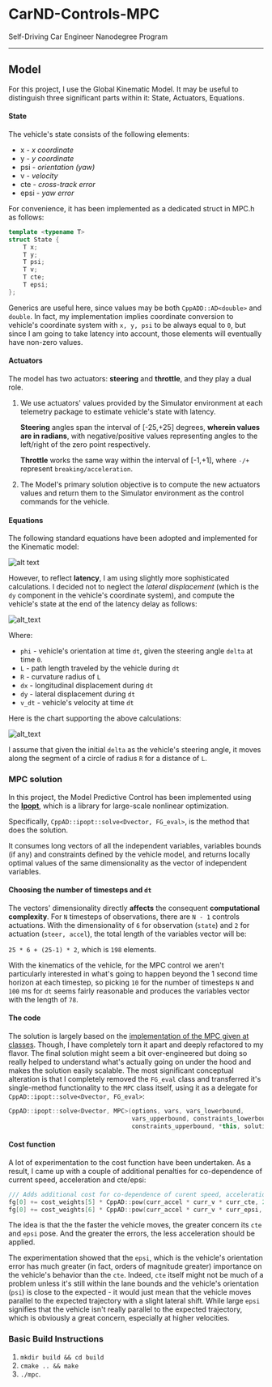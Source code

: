 [//]: # (Image References)
[formulae]: ./img/kinematic_equations_small.png
[latencyFormulae]: ./img/latency_equations_small.png
[latencyChart]: ./img/chart.png

# CarND-Controls-MPC
Self-Driving Car Engineer Nanodegree Program

---

## Model

For this project, I use the Global Kinematic Model. It may be useful to
distinguish three significant parts within it: State, Actuators, Equations.

#### State

The vehicle's state consists of the following elements:

* x - *x coordinate*
* y - *y coordinate*
* psi - *orientation (yaw)*
* v - *velocity*
* cte - *cross-track error*
* epsi - *yaw error*

For convenience, it has been implemented as a dedicated struct in MPC.h as follows: 

```cpp
template <typename T>
struct State {
    T x;
    T y;
    T psi;
    T v;
    T cte;
    T epsi;
};
```
Generics are useful here, since values may be both `CppADD::AD<double>` and `double`.
In fact, my implementation implies coordinate conversion to vehicle's coordinate system
with `x, y, psi` to be always equal to `0`, but since I am going to take latency into
account, those elements will eventually have non-zero values.

#### Actuators

The model has two actuators: **steering** and **throttle**, and they play a dual role.
 
1. We use actuators' values provided by the Simulator environment at each telemetry package to 
estimate vehicle's state with latency.

    **Steering** angles span the interval of [-25,+25] degrees, **wherein values are in radians**, 
    with negative/positive values representing angles to the left/right of the zero point respectively.

    **Throttle** works the same way within the interval of [-1,+1], where `-/+` represent 
   `breaking/acceleration`.

2. The Model's primary solution objective is to compute the new actuators values and return them to the 
Simulator environment as the control commands for the vehicle.

#### Equations

The following standard equations have been adopted and implemented for the Kinematic model:

![alt text][formulae]

However, to reflect **latency**, I am using slightly more sophisticated calculations.
I decided not to neglect the *lateral displacement* (which is the `dy` component in the vehicle's
coordinate system), and compute the vehicle's state at the end of the latency delay as follows:

![alt_text][latencyFormulae]

Where:

* `phi` - vehicle's orientation at time `dt`, given the steering angle `delta` at time `0`.
* `L` - path length traveled by the vehicle during `dt`
* `R` - curvature radius of `L`
* `dx` - longitudinal displacement during `dt`
* `dy` - lateral displacement during `dt`
* `v_dt` - vehicle's velocity at time `dt`

Here is the chart supporting the above calculations:

![alt_text][latencyChart]

I assume that given the initial `delta` as the vehicle's steering angle, it moves along the segment of a 
circle of radius `R` for a distance of `L`.

### MPC solution

In this project, the Model Predictive Control has been implemented using the 
[**Ipopt**](http://projects.coin-or.org/Ipopt), which is  a library for 
large-scale nonlinear optimization.

Specifically, `CppAD::ipopt::solve<Dvector, FG_eval>`, is the method that does the solution.

It consumes long vectors of all the independent variables, variables bounds (if any) and constraints 
defined by the vehicle model, and returns locally optimal values of the same dimensionality as the vector
of independent variables.

#### Choosing the number of timesteps and `dt`
The vectors' dimensionality directly **affects** the consequent **computational complexity**. 
For `N` timesteps of observations, there are `N - 1` controls actuations. With the dimensionality of `6` for
observation (`state`) and `2` for actuation (`steer, accel`), the total length of the variables vector
will be:
 
 `25 * 6 + (25-1) * 2`, which is `198` elements.
 
With the kinematics of the vehicle, for the MPC control we aren't particularly interested in what's going 
to happen beyond the 1 second time horizon at each timestep, so picking `10` for the number of 
timesteps `N` and `100` ms for `dt` seems fairly reasonable and produces the variables vector with the 
length of `78`.

#### The code

The solution is largely based on the 
[implementation of the MPC given at classes](https://github.com/udacity/CarND-MPC-Quizzes/blob/master/mpc_to_line/solution/MPC.cpp).
Though, I have completely torn it apart and deeply refactored to my flavor. The final solution might 
seem a bit over-engineered but doing so really helped to understand what's actually going on under the
hood and makes the solution easily scalable. The most significant conceptual alteration is that I completely removed 
the `FG_eval` class and transferred it's single-method  functionality to the `MPC` class itself, using it 
as a delegate for `CppAD::ipopt::solve<Dvector, FG_eval>`:

```cpp
CppAD::ipopt::solve<Dvector, MPC>(options, vars, vars_lowerbound,
                                  vars_upperbound, constraints_lowerbound,
                                  constraints_upperbound, *this, solution);
```

#### Cost function

A lot of experimentation to the cost function have been undertaken. As a result, I came up with a couple of 
additional penalties for co-dependence of current speed, acceleration and cte/epsi:

```cpp
/// Adds additional cost for co-dependence of curent speed, acceleration and cte/epsi
fg[0] += cost_weights[5] * CppAD::pow(curr_accel * curr_v * curr_cte, 2);
fg[0] += cost_weights[6] * CppAD::pow(curr_accel * curr_v * curr_epsi, 2);
```

The idea is that the the faster the vehicle moves, the greater concern its `cte` and `epsi` pose. And the
greater the errors, the less acceleration should be applied.

The experimentation showed that the `epsi`, which is the vehicle's orientation error has much greater 
(in fact, orders of magnitude greater) importance on the vehicle's behavior than the `cte`. 
Indeed, `cte` itself might not be much of a problem unless it's still within the lane bounds and the 
vehicle's orientation (`psi`) is close to the expected - it would just mean that the vehicle moves 
parallel to the expected trajectory with a slight lateral shift. While large `epsi` signifies that the vehicle 
isn't really parallel to the expected trajectory, which is obviously a great concern, especially at 
higher velocities.

### Basic Build Instructions

1. `mkdir build && cd build`
2. `cmake .. && make`
3. `./mpc`.
